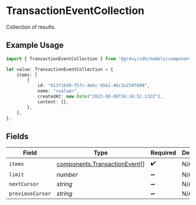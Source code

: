 # TransactionEventCollection

Collection of results.

## Example Usage

```typescript
import { TransactionEventCollection } from "@gr4vy/sdk/models/components";

let value: TransactionEventCollection = {
    items: [
        {
            id: "813f16d9-f5fc-4e6c-9561-46c3e250fb00",
            name: "<value>",
            createdAt: new Date("2023-08-08T16:16:52.132Z"),
            context: {},
        },
    ],
};
```

## Fields

| Field                                                                        | Type                                                                         | Required                                                                     | Description                                                                  |
| ---------------------------------------------------------------------------- | ---------------------------------------------------------------------------- | ---------------------------------------------------------------------------- | ---------------------------------------------------------------------------- |
| `items`                                                                      | [components.TransactionEvent](../../models/components/transactionevent.md)[] | :heavy_check_mark:                                                           | N/A                                                                          |
| `limit`                                                                      | *number*                                                                     | :heavy_minus_sign:                                                           | N/A                                                                          |
| `nextCursor`                                                                 | *string*                                                                     | :heavy_minus_sign:                                                           | N/A                                                                          |
| `previousCursor`                                                             | *string*                                                                     | :heavy_minus_sign:                                                           | N/A                                                                          |
